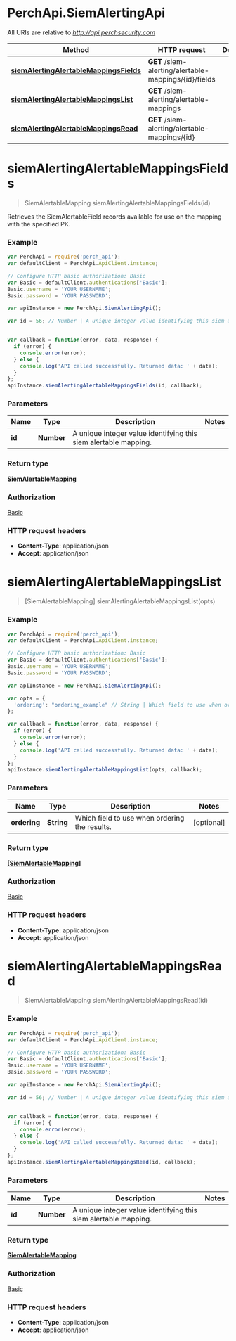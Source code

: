 # PerchApi.SiemAlertingApi

All URIs are relative to *http://api.perchsecurity.com*

Method | HTTP request | Description
------------- | ------------- | -------------
[**siemAlertingAlertableMappingsFields**](SiemAlertingApi.md#siemAlertingAlertableMappingsFields) | **GET** /siem-alerting/alertable-mappings/{id}/fields | 
[**siemAlertingAlertableMappingsList**](SiemAlertingApi.md#siemAlertingAlertableMappingsList) | **GET** /siem-alerting/alertable-mappings | 
[**siemAlertingAlertableMappingsRead**](SiemAlertingApi.md#siemAlertingAlertableMappingsRead) | **GET** /siem-alerting/alertable-mappings/{id} | 


<a name="siemAlertingAlertableMappingsFields"></a>
# **siemAlertingAlertableMappingsFields**
> SiemAlertableMapping siemAlertingAlertableMappingsFields(id)



Retrieves the SiemAlertableField records available for use on the mapping with the specified PK.

### Example
```javascript
var PerchApi = require('perch_api');
var defaultClient = PerchApi.ApiClient.instance;

// Configure HTTP basic authorization: Basic
var Basic = defaultClient.authentications['Basic'];
Basic.username = 'YOUR USERNAME';
Basic.password = 'YOUR PASSWORD';

var apiInstance = new PerchApi.SiemAlertingApi();

var id = 56; // Number | A unique integer value identifying this siem alertable mapping.


var callback = function(error, data, response) {
  if (error) {
    console.error(error);
  } else {
    console.log('API called successfully. Returned data: ' + data);
  }
};
apiInstance.siemAlertingAlertableMappingsFields(id, callback);
```

### Parameters

Name | Type | Description  | Notes
------------- | ------------- | ------------- | -------------
 **id** | **Number**| A unique integer value identifying this siem alertable mapping. | 

### Return type

[**SiemAlertableMapping**](SiemAlertableMapping.md)

### Authorization

[Basic](../README.md#Basic)

### HTTP request headers

 - **Content-Type**: application/json
 - **Accept**: application/json

<a name="siemAlertingAlertableMappingsList"></a>
# **siemAlertingAlertableMappingsList**
> [SiemAlertableMapping] siemAlertingAlertableMappingsList(opts)





### Example
```javascript
var PerchApi = require('perch_api');
var defaultClient = PerchApi.ApiClient.instance;

// Configure HTTP basic authorization: Basic
var Basic = defaultClient.authentications['Basic'];
Basic.username = 'YOUR USERNAME';
Basic.password = 'YOUR PASSWORD';

var apiInstance = new PerchApi.SiemAlertingApi();

var opts = { 
  'ordering': "ordering_example" // String | Which field to use when ordering the results.
};

var callback = function(error, data, response) {
  if (error) {
    console.error(error);
  } else {
    console.log('API called successfully. Returned data: ' + data);
  }
};
apiInstance.siemAlertingAlertableMappingsList(opts, callback);
```

### Parameters

Name | Type | Description  | Notes
------------- | ------------- | ------------- | -------------
 **ordering** | **String**| Which field to use when ordering the results. | [optional] 

### Return type

[**[SiemAlertableMapping]**](SiemAlertableMapping.md)

### Authorization

[Basic](../README.md#Basic)

### HTTP request headers

 - **Content-Type**: application/json
 - **Accept**: application/json

<a name="siemAlertingAlertableMappingsRead"></a>
# **siemAlertingAlertableMappingsRead**
> SiemAlertableMapping siemAlertingAlertableMappingsRead(id)





### Example
```javascript
var PerchApi = require('perch_api');
var defaultClient = PerchApi.ApiClient.instance;

// Configure HTTP basic authorization: Basic
var Basic = defaultClient.authentications['Basic'];
Basic.username = 'YOUR USERNAME';
Basic.password = 'YOUR PASSWORD';

var apiInstance = new PerchApi.SiemAlertingApi();

var id = 56; // Number | A unique integer value identifying this siem alertable mapping.


var callback = function(error, data, response) {
  if (error) {
    console.error(error);
  } else {
    console.log('API called successfully. Returned data: ' + data);
  }
};
apiInstance.siemAlertingAlertableMappingsRead(id, callback);
```

### Parameters

Name | Type | Description  | Notes
------------- | ------------- | ------------- | -------------
 **id** | **Number**| A unique integer value identifying this siem alertable mapping. | 

### Return type

[**SiemAlertableMapping**](SiemAlertableMapping.md)

### Authorization

[Basic](../README.md#Basic)

### HTTP request headers

 - **Content-Type**: application/json
 - **Accept**: application/json

